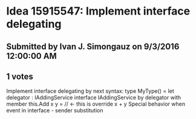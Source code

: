 # Idea 15915547: Implement interface delegating

## Submitted by Ivan J. Simongauz on 9/3/2016 12:00:00 AM

## 1 votes

Implement interface delegating by next syntax:
type MyType() =
let delegator : IAddingService
interface IAddingService by delegator with
member this.Add x y = // <- this is override
x + y
Special behavior when event in interface - sender substitution

